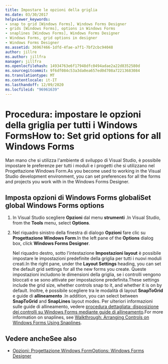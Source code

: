 ```yaml
---
title: Impostare le opzioni della griglia
ms.date: 03/30/2017
helpviewer_keywords:
- snap to grid [Windows Forms], Windows Forms Designer
- grids [Windows Forms], options in Windows Forms
- snaplines [Windows Forms], Windows Forms Designer
- Windows Forms, grid options in designer
- Windows Forms Designer
ms.assetid: 36967466-1dfd-4fae-a7f1-7bf2cbc94048
author: jillre
ms.author: jillfra
manager: jillfra
ms.openlocfilehash: 14934763e6f17948dfc0494adae2a22d8352580d
ms.sourcegitcommit: 9f6df084c53a3da0ea657ed0d708a72213683084
ms.translationtype: MT
ms.contentlocale: it-IT
ms.lasthandoff: 12/09/2020
ms.locfileid: "96961639"
---
```

# <a name="how-to-set-grid-options-for-all-windows-forms"></a><span data-ttu-id="ac1ae-102">Procedura: impostare le opzioni della griglia per tutti i Windows Forms</span><span class="sxs-lookup"><span data-stu-id="ac1ae-102">How to: Set grid options for all Windows Forms</span></span>

<span data-ttu-id="ac1ae-103">Man mano che si utilizza l'ambiente di sviluppo di Visual Studio, è possibile impostare le preferenze per tutti i moduli e i progetti che si utilizzano nel Progettazione Windows Form.</span><span class="sxs-lookup"><span data-stu-id="ac1ae-103">As you become used to working in the Visual Studio development environment, you can set preferences for all the forms and projects you work with in the Windows Forms Designer.</span></span>

## <a name="set-global-windows-forms-options"></a><span data-ttu-id="ac1ae-104">Imposta opzioni di Windows Forms globali</span><span class="sxs-lookup"><span data-stu-id="ac1ae-104">Set global Windows Forms options</span></span>

1. <span data-ttu-id="ac1ae-105">In Visual Studio scegliere **Opzioni** dal menu **strumenti** .</span><span class="sxs-lookup"><span data-stu-id="ac1ae-105">In Visual Studio, from the **Tools** menu, select **Options**.</span></span>

2. <span data-ttu-id="ac1ae-106">Nel riquadro sinistro della finestra di dialogo **Opzioni** fare clic su **Progettazione Windows Form**.</span><span class="sxs-lookup"><span data-stu-id="ac1ae-106">In the left pane of the **Options** dialog box, click **Windows Forms Designer**.</span></span>

   <span data-ttu-id="ac1ae-107">Nel riquadro destro, sotto l'intestazione **Impostazioni layout** è possibile impostare le impostazioni predefinite della griglia per tutti i nuovi moduli creati.</span><span class="sxs-lookup"><span data-stu-id="ac1ae-107">In the right pane, under the **Layout Settings** heading, you can set the default grid settings for all the new forms you create.</span></span> <span data-ttu-id="ac1ae-108">Queste impostazioni includono le dimensioni della griglia, se i controlli vengono bloccati e se sono attivate per impostazione predefinita.</span><span class="sxs-lookup"><span data-stu-id="ac1ae-108">These settings include the grid size, whether controls snap to it, and whether it is on by default.</span></span> <span data-ttu-id="ac1ae-109">Inoltre, è possibile scegliere tra le modalità di layout **SnapToGrid** e guide di **allineamento** .</span><span class="sxs-lookup"><span data-stu-id="ac1ae-109">In addition, you can select between **SnapToGrid** and **SnapLines** layout modes.</span></span> <span data-ttu-id="ac1ae-110">Per ulteriori informazioni sulle guide di allineamento, vedere [procedura dettagliata: disposizione dei controlli su Windows Forms mediante guide di allineamento](walkthrough-arranging-controls-on-windows-forms-using-snaplines.md).</span><span class="sxs-lookup"><span data-stu-id="ac1ae-110">For more information on snaplines, see [Walkthrough: Arranging Controls on Windows Forms Using Snaplines](walkthrough-arranging-controls-on-windows-forms-using-snaplines.md).</span></span>

## <a name="see-also"></a><span data-ttu-id="ac1ae-111">Vedere anche</span><span class="sxs-lookup"><span data-stu-id="ac1ae-111">See also</span></span>

- [<span data-ttu-id="ac1ae-112">Opzioni: Progettazione Windows Form</span><span class="sxs-lookup"><span data-stu-id="ac1ae-112">Options: Windows Forms Designer</span></span>](/visualstudio/ide/reference/options-windows-forms-designer)
